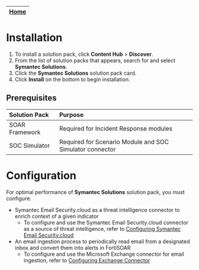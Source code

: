 | [Home](https://github.com/fortinet-fortisoar/solution-pack-symantec-solutions/tree/release/1.0.2/README.md) | 
|--------------------------------------------|

# Installation

1. To install a solution pack, click **Content Hub** > **Discover**.
2. From the list of solution packs that appears, search for and select **Symantec Solutions**.
3. Click the **Symantec Solutions** solution pack card.
4. Click **Install** on the bottom to begin installation.

## Prerequisites

|Solution Pack|Purpose|
| :- | :- |
|SOAR Framework|Required for Incident Response modules|
|SOC Simulator|Required for Scenario Module and SOC Simulator connector|

# Configuration

For optimal performance of **Symantec Solutions** solution pack, you must configure:

- Symantec Email Security.cloud as a threat intelligence connector to enrich context of a given indicator
    - To configure and use the Symantec Email Security.cloud connector as a source of threat intelligence, refer to [Configuring Symantec Email Security.cloud](https://docs.fortinet.com/document/fortisoar/2.0.1/symantec-email-security-cloud/1/symantec-email-security-cloud-v2-0-1#Configuration_parameters)
- An email ingestion process to periodically read email from a designated inbox and convert them into alerts in FortiSOAR
    - To configure and use the Microsoft Exchange connector for email ingestion, refer to [Configuring Exchange Connector](https://docs.fortinet.com/document/fortisoar/3.4.0/exchange/1/exchange-v3-4-0#Configuring_the_connector)